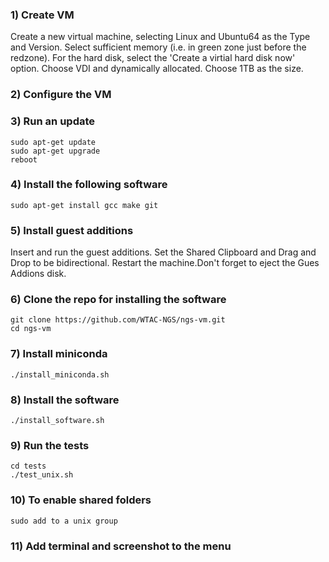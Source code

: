 ### 1) Create VM

<p>Create a new virtual machine, selecting Linux and Ubuntu64 as the Type and Version. Select sufficient memory (i.e. in green zone just before the redzone). For the hard disk, select the 'Create a virtial hard disk now' option. Choose VDI and dynamically allocated. Choose 1TB as the size.</p>

### 2) Configure the VM

### 3) Run an update

    sudo apt-get update
    sudo apt-get upgrade
    reboot

### 4) Install the following software

    sudo apt-get install gcc make git

### 5) Install guest additions
<p>Insert and run the guest additions. Set the Shared Clipboard and Drag and Drop to be bidirectional. Restart the machine.Don't forget to eject the Gues Addions disk.</p>

### 6) Clone the repo for installing the software

    git clone https://github.com/WTAC-NGS/ngs-vm.git
    cd ngs-vm

### 7) Install miniconda

    ./install_miniconda.sh
    
### 8) Install the software

    ./install_software.sh
    
### 9) Run the tests

    cd tests
    ./test_unix.sh
    
### 10) To enable shared folders

    sudo add to a unix group
    
  
### 11) Add terminal and screenshot to the menu


    

